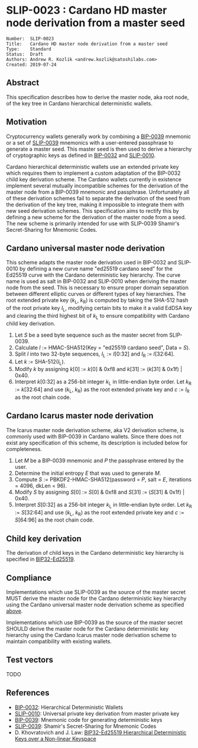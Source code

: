 # SLIP-0023 : Cardano HD master node derivation from a master seed

```
Number:  SLIP-0023
Title:   Cardano HD master node derivation from a master seed
Type:    Standard
Status:  Draft
Authors: Andrew R. Kozlik <andrew.kozlik@satoshilabs.com>
Created: 2019-07-24
```

## Abstract

This specification describes how to derive the master node, aka root node, of the key tree in Cardano hierarchical deterministic wallets.

## Motivation

Cryptocurrency wallets generally work by combining a [BIP-0039](https://github.com/bitcoin/bips/blob/master/bip-0039.mediawiki) mnemonic or a set of [SLIP-0039](https://github.com/satoshilabs/slips/blob/master/slip-0039.md) mnemonics with a user-entered passphrase to generate a master seed. This master seed is then used to derive a hierarchy of cryptographic keys as defined in [BIP-0032](https://github.com/bitcoin/bips/blob/master/bip-0032.mediawiki) and [SLIP-0010](https://github.com/satoshilabs/slips/blob/master/slip-0010.md).

Cardano hierarchical deterministic wallets use an extended private key which requires them to implement a custom adaptation of the BIP-0032 child key derivation scheme. The Cardano wallets currently in existence implement several mutually incompatible schemes for the derivation of the master node from a BIP-0039 mnemonic and passphrase. Unfortunately all of these derivation schemes fail to separate the derivation of the seed from the derivation of the key tree, making it impossible to integrate them with new seed derivation schemes. This specification aims to rectify this by defining a new scheme for the derivation of the master node from a seed. The new scheme is primarily intended for use with SLIP-0039 Shamir's Secret-Sharing for Mnemonic Codes.

## Cardano universal master node derivation

This scheme adapts the master node derivation used in BIP-0032 and SLIP-0010 by defining a new curve name "ed25519 cardano seed" for the Ed25519 curve with the Cardano deterministic key hierarchy. The curve name is used as salt in BIP-0032 and SLIP-0010 when deriving the master node from the seed. This is necessary to ensure proper domain separation between different elliptic curves or different types of key hierarchies. The root extended private key (*k*<sub>L</sub>,&nbsp;*k*<sub>R</sub>) is computed by taking the SHA-512 hash of the root private key *I*<sub>L</sub>, modifying certain bits to make it a valid EdDSA key and clearing the third highest bit of *k*<sub>L</sub> to ensure compatibility with Cardano child key derivation.

1. Let *S* be a seed byte sequence such as the master secret from SLIP-0039.
2. Calculate *I* := HMAC-SHA512(Key = "ed25519 cardano seed", Data = *S*).
3. Split *I* into two 32-byte sequences, *I*<sub>L</sub> := *I*[0:32] and *I*<sub>R</sub> := *I*[32:64].
4. Let *k* := SHA-512(*I*<sub>L</sub>).
5. Modify *k* by assigning *k*[0] := *k*[0] & 0xf8 and *k*[31] := (*k*[31] & 0x1f) | 0x40.
6. Interpret *k*[0:32] as a 256-bit integer *k*<sub>L</sub> in little-endian byte order. Let *k*<sub>R</sub> := *k*[32:64] and use (*k*<sub>L</sub>,&nbsp;*k*<sub>R</sub>) as the root extended private key and *c* := *I*<sub>R</sub> as the root chain code.

## Cardano Icarus master node derivation

The Icarus master node derivation scheme, aka V2 derivation scheme, is commonly used with BIP-0039 in Cardano wallets. Since there does not exist any specification of this scheme, its description is included below for completeness.

1. Let *M* be a BIP-0039 mnemonic and *P* the passphrase entered by the user.
2. Determine the initial entropy *E* that was used to generate *M*.
3. Compute *S* := PBKDF2-HMAC-SHA512(password = *P*, salt = *E*, iterations = 4096, dkLen = 96).
4. Modify *S* by assigning *S*[0] := *S*[0] & 0xf8 and *S*[31] := (*S*[31] & 0x1f) | 0x40.
5. Interpret *S*[0:32] as a 256-bit integer *k*<sub>L</sub> in little-endian byte order. Let *k*<sub>R</sub> := *S*[32:64] and use (*k*<sub>L</sub>,&nbsp;*k*<sub>R</sub>) as the root extended private key and *c* := *S*[64:96] as the root chain code.

## Child key derivation

The derivation of child keys in the Cardano deterministic key hierarchy is specified in [BIP32-Ed25519](https://cardanolaunch.com/assets/Ed25519_BIP.pdf).

## Compliance

Implementations which use SLIP-0039 as the source of the master secret MUST derive the master node for the Cardano deterministic key hierarchy using the Cardano universal master node derivation scheme as specified [above](#cardano-universal-master-node-derivation).

Implementations which use BIP-0039 as the source of the master secret SHOULD derive the master node for the Cardano deterministic key hierarchy using the Cardano Icarus master node derivation scheme to maintain compatibility with existing wallets.

## Test vectors

TODO

## References

* [BIP-0032](https://github.com/bitcoin/bips/blob/master/bip-0032.mediawiki): Hierarchical Deterministic Wallets
* [SLIP-0010](https://github.com/satoshilabs/slips/blob/master/slip-0010.md): Universal private key derivation from master private key
* [BIP-0039](https://github.com/bitcoin/bips/blob/master/bip-0039.mediawiki): Mnemonic code for generating deterministic keys
* [SLIP-0039](https://github.com/satoshilabs/slips/blob/master/slip-0039.md): Shamir's Secret-Sharing for Mnemonic Codes
* D. Khovratovich and J. Law: [BIP32-Ed25519 Hierarchical Deterministic Keys over a Non-linear Keyspace](https://cardanolaunch.com/assets/Ed25519_BIP.pdf)
